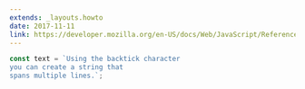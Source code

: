 ```yaml
---
extends: _layouts.howto
date: 2017-11-11
link: https://developer.mozilla.org/en-US/docs/Web/JavaScript/Reference/Template_literals
---
```



```javascript
const text = `Using the backtick character
you can create a string that
spans multiple lines.`;
```
